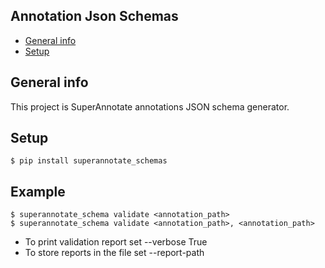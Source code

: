 ## Annotation Json Schemas
* [General info](#general-info)
* [Setup](#setup)

## General info
This project is SuperAnnotate annotations JSON schema generator.
	
## Setup
```
$ pip install superannotate_schemas
```

## Example
```
$ superannotate_schema validate <annotation_path>
$ superannotate_schema validate <annotation_path>, <annotation_path>
```
- To print validation report set --verbose True
- To store reports in the file set --report-path
